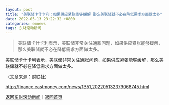 ```yaml
---
layout: post
title: "美联储卡什卡利：如果供应紧张能够缓解 那么美联储就不必在降低需求方面做太多"
date: 2022-05-13 23:22:32 +0800
categories: emnews
tags: 东财滚动新闻
---
```

> 美联储卡什卡利表示，美联储非常关注通胀问题，如果供应紧张能够缓解，那么美联储就不必在降低需求方面做太多。

<p>美联储卡什卡利表示，美联储非常关注通胀问题，如果供应紧张能够缓解，那么美联储就不必在降低需求方面做太多。</p><p class="em_media">（文章来源：财联社）</p>

<http://finance.eastmoney.com/news/1351,202205132379068745.html>

[返回东财滚动新闻](//finews.withounder.com/emnews/)｜[返回首页](//finews.withounder.com/)